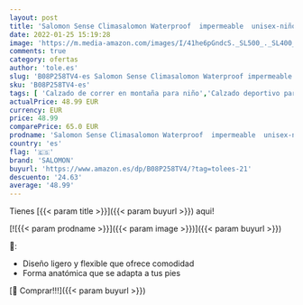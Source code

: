```yaml
---
layout: post
title: 'Salomon Sense Climasalomon Waterproof  impermeable  unisex-niños Zapatos de trail running  Violeta  Wine Tasting/White/Mauve Wood   38 EU'
date: 2022-01-25 15:19:28
image: 'https://m.media-amazon.com/images/I/41he6pGndcS._SL500_._SL400_.jpg'
comments: true
category: ofertas
author: 'tole.es'
slug: 'B08P258TV4-es Salomon Sense Climasalomon Waterproof impermeable unisex-...'
sku: 'B08P258TV4-es'
tags: [ 'Calzado de correr en montaña para niño','Calzado deportivo para niño','Calzados de running para niño','Zapatillas y calzado deportivo para Niño','Zapatos','Zapatos - Niños','Zapatos y complementos','salomon','zapatos', ]
actualPrice: 48.99 EUR
currency: EUR
price: 48.99
comparePrice: 65.0 EUR
prodname: 'Salomon Sense Climasalomon Waterproof  impermeable  unisex-niños Zapatos de trail running  Violeta  Wine Tasting/White/Mauve Wood   38 EU'
country: 'es'
flag: '🇪🇸'
brand: 'SALOMON'
buyurl: 'https://www.amazon.es/dp/B08P258TV4/?tag=tolees-21'
descuento: '24.63'
average: '48.99'
---
```


Tienes [{{< param title >}}]({{< param buyurl >}}) aqui!

[![{{< param prodname >}}]({{< param image >}})]({{< param buyurl >}})

🔎:

- Diseño ligero y flexible que ofrece comodidad
- Forma anatómica que se adapta a tus pies

[🛒 Comprar!!!]({{< param buyurl >}})
